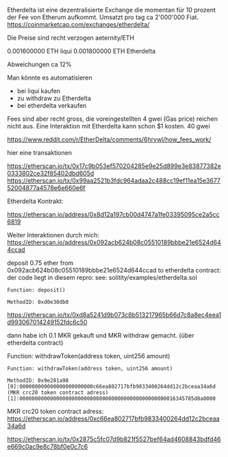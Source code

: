 
Etherdelta ist eine dezentralisierte Exchange die momentan für 10 prozent der Fee von Etherum aufkommt. Umsatzt pro tag ca 2'000'000 Fiat. https://coinmarketcap.com/exchanges/etherdelta/

Die Preise sind recht verzogen aeternity/ETH 

0.001600000 ETH liqui
0.001800000 ETH Etherdelta

Abweichungen ca 12%

Man könnte es automatisieren

- bei liqui kaufen
- zu withdraw zu Etherdelta 
- bei etherdelta verkaufen

Fees sind aber recht gross, die voreingestellten 4 gwei (Gas price) reichen nicht aus. Eine Interaktion mit Etherdelta kann schon $1 kosten. 40 gwei

https://www.reddit.com/r/EtherDelta/comments/6hrvwl/how_fees_work/

hier eine transaktionen

https://etherscan.io/tx/0x17c9b053ef570204285e9e25d899e3e83877382e0333802ce32f85402dbd605d
https://etherscan.io/tx/0x99aa2521b3fdc964adaa2c488cc19ef11ea15e367752004877a4578e6e660e6f

Etherdelta Kontrakt:

https://etherscan.io/address/0x8d12a197cb00d4747a1fe03395095ce2a5cc6819

Weiter Interaktionen durch mich: https://etherscan.io/address/0x092acb624b08c05510189bbbe21e6524d644ccad


deposit 0.75 ether from 0x092acb624b08c05510189bbbe21e6524d644ccad to etherdelta contract:
der code liegt in diesem repro: see: solitity/examples/etherdelta.sol

```
Function: deposit()

MethodID: 0xd0e30db0
```
https://etherscan.io/tx/0xd8a5241d9b073c8b513217965b66d7c8a8ec4eea1d993067014249152fdc6c50

dann habe ich 0.1 MKR gekauft und MKR withdraw gemacht. (über etherdelta contract)

Function: withdrawToken(address token, uint256 amount)

```
Function: withdrawToken(address token, uint256 amount)

MethodID: 0x9e281a98
[0]:000000000000000000000000c66ea802717bfb9833400264dd12c2bceaa34a6d (MKR crc20 token contract adress)
[1]:000000000000000000000000000000000000000000000000016345785d8a0000
```

MKR crc20 token contract adress: https://etherscan.io/address/0xc66ea802717bfb9833400264dd12c2bceaa34a6d

https://etherscan.io/tx/0x2875c5fc07d9b821f5527bef64ad4608843bdfd46e669c0ac9e8c78bf0e0c7c6

